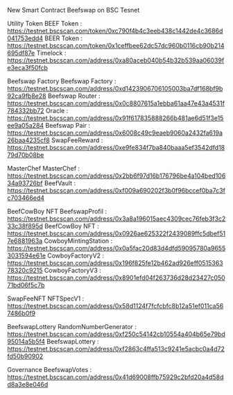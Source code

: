 New Smart Contract Beefswap on BSC Tesnet


Utility Token
BEEF Token : https://testnet.bscscan.com/token/0xc790f4b4c3eeb438c1442de4c3686d041753edd4
BEER Token : https://testnet.bscscan.com/token/0x1ceffbee62dc57dc960b0116cb90b214695df87e
Timelock : https://testnet.bscscan.com/address/0xa80aceb040b54b32b539aa06039fe3eca3f50fcb


Beefswap Factory
Beefswap Factory : https://testnet.bscscan.com/address/0xd1423906706105003ba7df168bf9b92ca9fb8e28
Beefswap Router : https://testnet.bscscan.com/address/0x0c8807615a1ebba61aa47e43a4531f784332bb72
Oracle : https://testnet.bscscan.com/address/0x91f617835888266b481ae6d51f3e15ee9a05a284
Beefswap Pair : https://testnet.bscscan.com/address/0x6008c49c9eaeb9060a2432fa619a26baa4235cf8
SwapFeeReward : https://testnet.bscscan.com/address/0xe9fe834f7ba840baaa5ef3542dfd1879d70b08be


MasterChef
MasterChef : https://testnet.bscscan.com/address/0x2bb6f97d16b176796be4a104bed10634a93726bf
BeefVault : https://testnet.bscscan.com/address/0xf009a690202f3b0f96bccef0ba7c3fc703466ed4


BeefCowBoy NFT 
BeefswapProfil : https://testnet.bscscan.com/address/0x3a8a196015aec4309cec76feb3f3c233c38f895d
BeefCowBoy NFT : https://testnet.bscscan.com/address/0x0926ae625322f2439089ffc5dbef517e6881963a
CowboyMintingStation : https://testnet.bscscan.com/address/0x0a5fac20d83d4dfd59095780a96553031594e61e
CowboyFactoryV2 : https://testnet.bscscan.com/address/0x196f825fe12b462ad926eff051536378320c9215
CowboyFactoryV3 : https://testnet.bscscan.com/address/0x8901efd04f263736d28d23427c05071bd06f5c7b

SwapFeeNFT 
NFTSpecV1 : https://testnet.bscscan.com/address/0x58d1124f7fcfcbfc8b12a51ef011ca567486b0f9


BeefswapLottery
RandomNumberGenerator :  https://testnet.bscscan.com/address/0xf250c54142cb10554a404b65e79bd95014a5b5f4
BeefswapLottery : https://testnet.bscscan.com/address/0xf2863c4ffa513c9241e5acbc0a4d72fd50b90902

Governance
BeefswapVotes : https://testnet.bscscan.com/address/0x41d69008ffb75929c2bfd20a4d58dd8a3e8e046d




